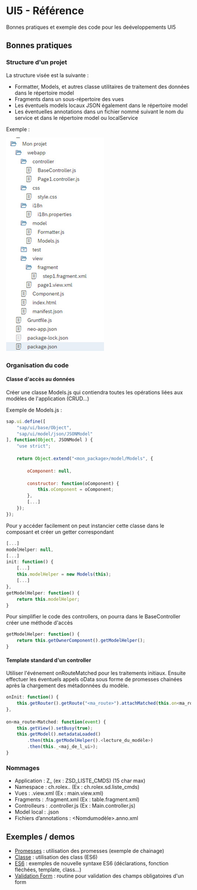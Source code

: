 # UI5 - Référence
Bonnes pratiques et exemple des code pour les deéveloppements UI5

## Bonnes pratiques
### Structure d'un projet

La structure visée est la suivante : 
* Formatter, Models, et autres classe utilitaires de traitement des données dans le répertoire model
* Fragments dans un sous-répertoire des vues
* Les éventuels models locaux JSON également dans le répertoire model
* Les éventuelles annotations dans un fichier nommé suivant le nom du service et dans le répertoire model ou localService

Exemple :

![Structure](/Images/structure.jpg)

### Organisation du code
#### Classe d'accès au données

Créer une classe Models.js qui contiendra toutes les opérations liées aux modèles de l'application (CRUD...)

Exemple de Models.js :

```javascript
sap.ui.define([
	"sap/ui/base/Object",
	"sap/ui/model/json/JSONModel"
], function(Object, JSONModel ) {
	"use strict";

	return Object.extend("<mon_package>/model/Models", {

		oComponent: null,

		constructor: function(oComponent) {
			this.oComponent = oComponent;
		},
		[...]
	});
});
```

Pour y accéder facilement on peut instancier cette classe dans le composant et créer un getter correspondant

```javascript
[...]
modelHelper: null,
[...]
init: function() {
	[...]
	this.modelHelper = new Models(this);
	[...]
},
getModelHelper: function() {
	return this.modelHelper;
}
```

Pour simplifier le code des controllers, on pourra dans le BaseController créer une méthode d'accès

```javascript
getModelHelper: function() {
	return this.getOwnerComponent().getModelHelper();
}
```

#### Template standard d'un controller

Utiliser l'événement onRouteMatched pour les traitements initiaux.
Ensuite effectuer les éventuels appels oData sous forme de promesses chainées après la chargement des métadonnées du modèle.

```javascript
onInit: function() {
	this.getRouter().getRoute("<ma_route>").attachMatched(this.on<ma_route>Matched);
},

on<ma_route>Matched: function(event) {
	this.getView().setBusy(true);
	this.getModel().metadataLoaded()
		.then(this.getModelHelper().<lecture_du_modèle>)
		.then(this._<maj_de_l_ui>);
}
```

### Nommages

* Application : Z<module>_<nom metier> (ex : ZSD_LISTE_CMDS) (15 char max)
* Namespace : ch.rolex.<module>.<application> (Ex : ch.rolex.sd.liste_cmds)
* Vues : <nom>.view.xml (Ex : main.view.xml)
* Fragments : <nom>.fragment.xml (Ex : table.fragment.xml)
* Controlleurs : <Nomdelavue>.controller.js  (Ex : Main.controller.js)
* Model local : <Nom>.json
* Fichiers d’annotations : <Nomdumodèle>.anno.xml

## Exemples / demos
* [Promesses](Exemples/Promise.js) : utilisation des promesses (exemple de chainage)
* [Classe](Exemples/Class.js) : utilisation des class (ES6)
* [ES6](Exemples/ES6.js) : exemples de nouvelle syntaxe ES6 (déclarations, fonction fléchées, template, class...)
* [Validation Form](Exemples/Validation_form.js) : routine pour validation des champs obligatoires d'un form
